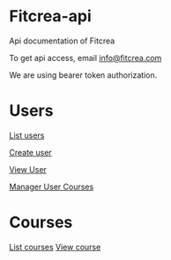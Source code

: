 # Fitcrea-api
Api documentation of Fitcrea

To get api access, email info@fitcrea.com

We are using bearer token authorization.

# Users

[List users](/docs/list_users.md)

[Create user](/docs/create_user.md.md)

[View User](/docs/view_user.md.md)

[Manager User Courses](/docs/manage_user_courses.md.md)

# Courses

[List courses](/docs/list_courses.md)
[View course](/docs/view_course.md)
